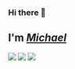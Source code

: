 ### Hi there 👋
## I'm _[Michael](ra6.io)_

<!--
  https://github.com/simple-icons/simple-icons/blob/develop/slugs.md
-->

![](https://img.shields.io/static/v1?style=flat&label=Living&message=TS&color=blue&logo=typescript)
![](https://img.shields.io/static/v1?style=flat&label=Working%20with&message=React&color=green&logo=react)
![](https://img.shields.io/static/v1?style=flat&label=Playing%20with&message=Electron&color=informational&logo=electron)
